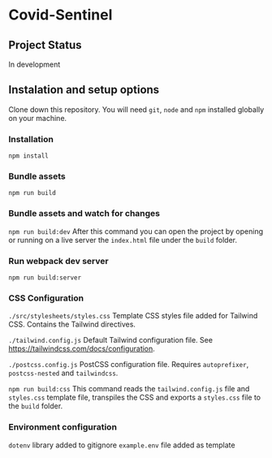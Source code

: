 # Covid-Sentinel

## Project Status
In development

## Instalation and setup options
Clone down this repository. You will need `git`, `node` and `npm` installed globally on your machine.

### Installation
`npm install`

### Bundle assets
`npm run build`

### Bundle assets and watch for changes
`npm run build:dev`
After this command you can open the project by opening or running on a live server the `index.html` file under the `build` folder.
### Run webpack dev server
`npm run build:server`

### CSS Configuration
`./src/stylesheets/styles.css` Template CSS styles file added for Tailwind CSS. Contains the Tailwind directives.

`./tailwind.config.js` Default Tailwind configuration file. See https://tailwindcss.com/docs/configuration.

`./postcss.config.js` PostCSS configuration file. Requires `autoprefixer`, `postcss-nested` and `tailwindcss`.

`npm run build:css` This command reads the `tailwind.config.js` file and `styles.css` template file, transpiles the CSS and exports a `styles.css` file to the `build` folder.
### Environment configuration
`dotenv` library added to gitignore 
`example.env` file added as template
